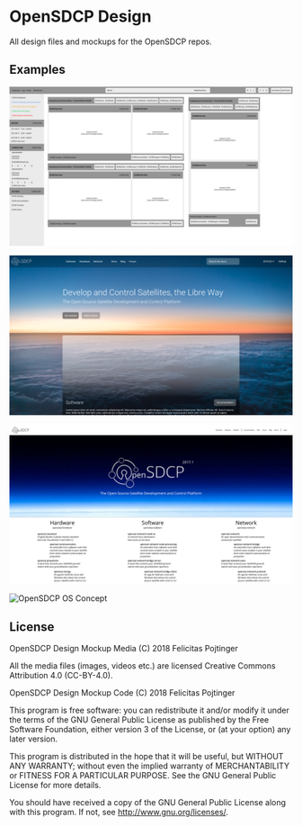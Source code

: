 # OpenSDCP Design

All design files and mockups for the OpenSDCP repos.

## Examples

![OpenSNET Bridge Client Concept](opensnet-bridge-client/concepts/dashboard-layout.png)

![OpenSDCP Landing Page](opensdcp-website/landing-page/landing-page.png)

![OpenSDCP Legacy Landing Page](opensdcp-website/landing-page/landing-page-2017-2.png)

![OpenSDCP OS Concept](opensdcp-os/os-tropical.png)

## License

OpenSDCP Design Mockup Media (C) 2018 Felicitas Pojtinger

All the media files (images, videos etc.) are licensed Creative Commons Attribution 4.0 (CC-BY-4.0).

OpenSDCP Design Mockup Code (C) 2018 Felicitas Pojtinger

This program is free software: you can redistribute it and/or modify
it under the terms of the GNU General Public License as published by
the Free Software Foundation, either version 3 of the License, or
(at your option) any later version.

This program is distributed in the hope that it will be useful,
but WITHOUT ANY WARRANTY; without even the implied warranty of
MERCHANTABILITY or FITNESS FOR A PARTICULAR PURPOSE. See the
GNU General Public License for more details.

You should have received a copy of the GNU General Public License
along with this program. If not, see <http://www.gnu.org/licenses/>.
